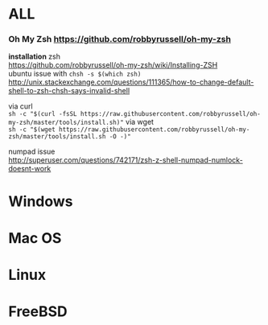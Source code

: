 # ALL
### Oh My Zsh https://github.com/robbyrussell/oh-my-zsh

**installation**
zsh  
https://github.com/robbyrussell/oh-my-zsh/wiki/Installing-ZSH  
ubuntu issue with `chsh -s $(which zsh)`    
http://unix.stackexchange.com/questions/111365/how-to-change-default-shell-to-zsh-chsh-says-invalid-shell

via curl  
`sh -c "$(curl -fsSL https://raw.githubusercontent.com/robbyrussell/oh-my-zsh/master/tools/install.sh)"`
via wget   
`sh -c "$(wget https://raw.githubusercontent.com/robbyrussell/oh-my-zsh/master/tools/install.sh -O -)"`



numpad issue  
http://superuser.com/questions/742171/zsh-z-shell-numpad-numlock-doesnt-work


# Windows

# Mac OS

# Linux

# FreeBSD
